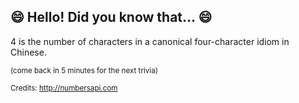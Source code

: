 ## 😄 Hello! Did you know that... 😄
4 is the number of characters in a canonical four-character idiom in Chinese.

<sup>(come back in 5 minutes for the next trivia)</sup>


<sup>Credits: http://numbersapi.com</sup>
